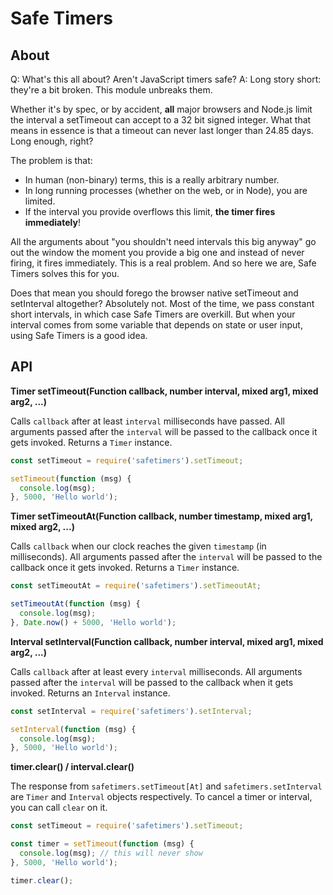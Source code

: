 # Safe Timers

## About

Q: What's this all about? Aren't JavaScript timers safe?
A: Long story short: they're a bit broken. This module unbreaks them.

Whether it's by spec, or by accident, **all** major browsers and Node.js limit the interval a setTimeout can accept to a
32 bit signed integer. What that means in essence is that a timeout can never last longer than 24.85 days. Long enough,
right?

The problem is that:

- In human (non-binary) terms, this is a really arbitrary number.
- In long running processes (whether on the web, or in Node), you are limited.
- If the interval you provide overflows this limit, **the timer fires immediately**!

All the arguments about "you shouldn't need intervals this big anyway" go out the window the moment you provide a big
one and instead of never firing, it fires immediately. This is a real problem. And so here we are, Safe Timers solves
this for you.

Does that mean you should forego the browser native setTimeout and setInterval altogether? Absolutely not. Most of the
time, we pass constant short intervals, in which case Safe Timers are overkill. But when your interval comes from some
variable that depends on state or user input, using Safe Timers is a good idea.

## API

**Timer setTimeout(Function callback, number interval, mixed arg1, mixed arg2, ...)**

Calls `callback` after at least `interval` milliseconds have passed. All arguments passed after the `interval` will be
passed to the callback once it gets invoked. Returns a `Timer` instance.

```js
const setTimeout = require('safetimers').setTimeout;

setTimeout(function (msg) {
  console.log(msg);
}, 5000, 'Hello world');
```

**Timer setTimeoutAt(Function callback, number timestamp, mixed arg1, mixed arg2, ...)**

Calls `callback` when our clock reaches the given `timestamp` (in milliseconds). All arguments passed after the
`interval` will be passed to the callback once it gets invoked. Returns a `Timer` instance.

```js
const setTimeoutAt = require('safetimers').setTimeoutAt;

setTimeoutAt(function (msg) {
  console.log(msg);
}, Date.now() + 5000, 'Hello world');
```

**Interval setInterval(Function callback, number interval, mixed arg1, mixed arg2, ...)**

Calls `callback` after at least every `interval` milliseconds. All arguments passed after the `interval` will be passed
to the callback when it gets invoked. Returns an `Interval` instance.

```js
const setInterval = require('safetimers').setInterval;

setInterval(function (msg) {
  console.log(msg);
}, 5000, 'Hello world');
```

**timer.clear() / interval.clear()**

The response from `safetimers.setTimeout[At]` and `safetimers.setInterval` are `Timer` and `Interval` objects
respectively. To cancel a timer or interval, you can call `clear` on it.

```js
const setTimeout = require('safetimers').setTimeout;

const timer = setTimeout(function (msg) {
  console.log(msg); // this will never show
}, 5000, 'Hello world');

timer.clear();
```
